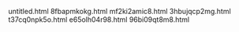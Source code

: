 untitled.html
8fbapmkokg.html
mf2ki2amic8.html
3hbujqcp2mg.html
t37cq0npk5o.html
e65olh04r98.html
96bi09qt8m8.html